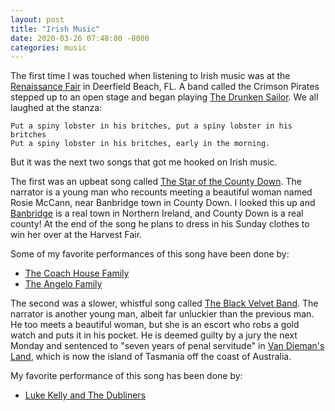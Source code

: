 ```yaml
---
layout: post
title: "Irish Music"
date: 2020-03-26 07:48:00 -0000
categories: music
---
```

The first time I was touched when listening to Irish music was at the 
[Renaissance Fair](http://www.ren-fest.com/) in Deerfield Beach, FL. 
A band called the Crimson Pirates stepped up to an open stage and began
playing [The Drunken Sailor](https://www.youtube.com/watch?v=2dwDXtRcTQI).
We all laughed at the stanza: 

`Put a spiny lobster in his britches, put a spiny lobster in his britches`
<br>
`Put a spiny lobster in his britches, early in the morning.`

But it was the next two songs that got me hooked on Irish music. 

The first was an upbeat song called 
[The Star of the County Down](https://www.youtube.com/watch?v=uN3LcfIDPKQ).
The narrator is a young man who recounts meeting a beautiful woman named 
Rosie McCann, near Banbridge town in County Down. I looked this up and 
[Banbridge](https://en.wikipedia.org/wiki/Banbridge) is a real town in
Northern Ireland, and County Down is a real county! At the end of the song 
he plans to dress in his Sunday clothes to win her over at the Harvest
Fair.

Some of my favorite performances of this song have been done by:
- [The Coach House Family](https://www.youtube.com/watch?v=f1Dp20CG6rw)
- [The Angelo Family](https://www.youtube.com/watch?v=mkTI1L2Ap3s)

The second was a slower, whistful song called 
[The Black Velvet Band](https://www.youtube.com/watch?v=ejdAoEDhqMA).
The narrator is another young man, albeit far unluckier than the previous
man. He too meets a beautiful woman, but she is an escort who robs a gold 
watch and puts it in his pocket. He is deemed guilty by a jury the next 
Monday and sentenced to "seven years of penal servitude" in
[Van Dieman's Land](https://en.wikipedia.org/wiki/Van_Diemen%27s_Land),
which is now the island of Tasmania off the coast of Australia.

My favorite performance of this song has been done by:
- [Luke Kelly and The Dubliners](https://www.youtube.com/watch?v=CBRQM0vErH8)
